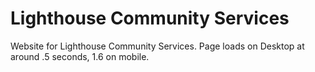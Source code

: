 # Lighthouse Community Services
Website for Lighthouse Community Services. Page loads on Desktop at around .5 seconds, 1.6 on mobile.
